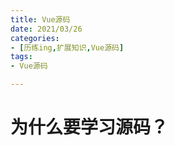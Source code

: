 ```yaml
---
title: Vue源码
date: 2021/03/26
categories:
- [历练ing,扩展知识,Vue源码]
tags:
- Vue源码

---
```


# 为什么要学习源码？